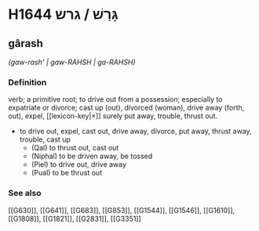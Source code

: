 # H1644 גָּרַשׁ / גרש

## gârash

_(gaw-rash' | ɡaw-RAHSH | ɡa-RAHSH)_

### Definition

verb; a primitive root; to drive out from a possession; especially to expatriate or divorce; cast up (out), divorced (woman), drive away (forth, out), expel, [[lexicon-key|×]] surely put away, trouble, thrust out.

- to drive out, expel, cast out, drive away, divorce, put away, thrust away, trouble, cast up
    - (Qal) to thrust out, cast out
    - (Niphal) to be driven away, be tossed
    - (Piel) to drive out, drive away
    - (Pual) to be thrust out
### See also

[[G630]], [[G641]], [[G683]], [[G853]], [[G1544]], [[G1546]], [[G1610]], [[G1808]], [[G1821]], [[G2831]], [[G3351]]

